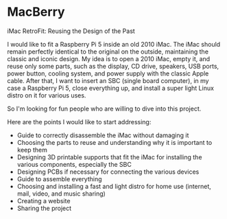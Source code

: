# MacBerry
iMac RetroFit: Reusing the Design of the Past

I would like to fit a Raspberry Pi 5 inside an old 2010 iMac. The iMac should remain perfectly identical to the original on the outside, maintaining the classic and iconic design. 
My idea is to open a 2010 iMac, empty it, and reuse only some parts, such as the display, CD drive, speakers, USB ports, power button, cooling system, and power supply with the classic Apple cable. 
After that, I want to insert an SBC (single board computer), in my case a Raspberry Pi 5, close everything up, and install a super light Linux distro on it for various uses. 

So I'm looking for fun people who are willing to dive into this project. 

Here are the points I would like to start addressing:
- Guide to correctly disassemble the iMac without damaging it
- Choosing the parts to reuse and understanding why it is important to keep them
- Designing 3D printable supports that fit the iMac for installing the various components, especially the SBC
- Designing PCBs if necessary for connecting the various devices
- Guide to assemble everything
- Choosing and installing a fast and light distro for home use (internet, mail, video, and music sharing)
- Creating a website
- Sharing the project
